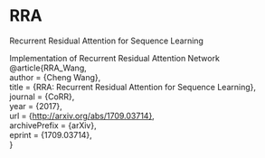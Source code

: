 # RRA
Recurrent Residual Attention for Sequence Learning

Implementation of Recurrent Residual Attention Network   
@article{RRA_Wang,  
  author    = {Cheng Wang},  
  title     = {RRA: Recurrent Residual Attention for Sequence Learning},  
  journal   = {CoRR},    
  year      = {2017},  
  url       = {http://arxiv.org/abs/1709.03714},  
  archivePrefix = {arXiv},  
  eprint    = {1709.03714},  
}
